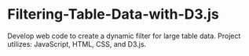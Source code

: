 # Filtering-Table-Data-with-D3.js
Develop web code to create a dynamic filter for large table data.  Project utilizes: JavaScript, HTML, CSS, and D3.js.
